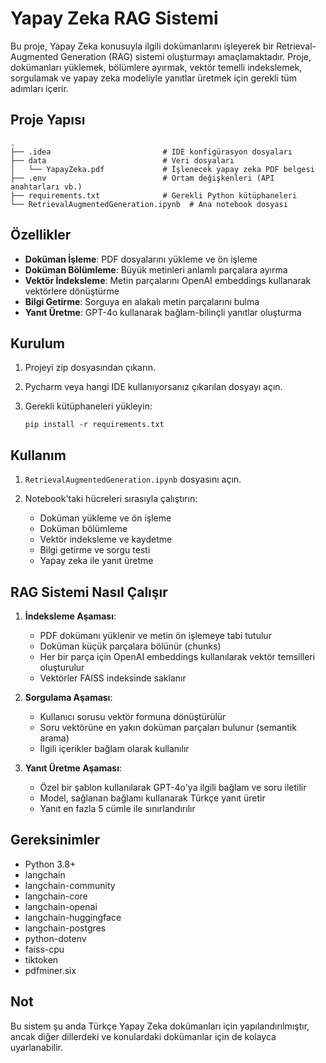 # Yapay Zeka RAG Sistemi

Bu proje, Yapay Zeka konusuyla ilgili dokümanlarını işleyerek bir Retrieval-Augmented Generation (RAG) sistemi oluşturmayı amaçlamaktadır. Proje, dokümanları yüklemek, bölümlere ayırmak, vektör temelli indekslemek, sorgulamak ve yapay zeka modeliyle yanıtlar üretmek için gerekli tüm adımları içerir.

## Proje Yapısı

```
.
├── .idea                         # IDE konfigürasyon dosyaları
├── data                          # Veri dosyaları
│   └── YapayZeka.pdf             # İşlenecek yapay zeka PDF belgesi
├── .env                          # Ortam değişkenleri (API anahtarları vb.)
├── requirements.txt              # Gerekli Python kütüphaneleri
└── RetrievalAugmentedGeneration.ipynb  # Ana notebook dosyası
```

## Özellikler

- **Doküman İşleme**: PDF dosyalarını yükleme ve ön işleme
- **Doküman Bölümleme**: Büyük metinleri anlamlı parçalara ayırma
- **Vektör İndeksleme**: Metin parçalarını OpenAI embeddings kullanarak vektörlere dönüştürme
- **Bilgi Getirme**: Sorguya en alakalı metin parçalarını bulma
- **Yanıt Üretme**: GPT-4o kullanarak bağlam-bilinçli yanıtlar oluşturma

## Kurulum

1. Projeyi zip dosyasından çıkarın.

2. Pycharm veya hangi IDE kullanıyorsanız çıkarılan dosyayı açın.

3. Gerekli kütüphaneleri yükleyin:
   ```
   pip install -r requirements.txt
   ```

## Kullanım

1. `RetrievalAugmentedGeneration.ipynb` dosyasını açın.

2. Notebook'taki hücreleri sırasıyla çalıştırın:
   - Doküman yükleme ve ön işleme
   - Doküman bölümleme
   - Vektör indeksleme ve kaydetme
   - Bilgi getirme ve sorgu testi
   - Yapay zeka ile yanıt üretme

## RAG Sistemi Nasıl Çalışır

1. **İndeksleme Aşaması**:
   - PDF dokümanı yüklenir ve metin ön işlemeye tabi tutulur
   - Doküman küçük parçalara bölünür (chunks)
   - Her bir parça için OpenAI embeddings kullanılarak vektör temsilleri oluşturulur
   - Vektörler FAISS indeksinde saklanır

2. **Sorgulama Aşaması**:
   - Kullanıcı sorusu vektör formuna dönüştürülür
   - Soru vektörüne en yakın doküman parçaları bulunur (semantik arama)
   - İlgili içerikler bağlam olarak kullanılır

3. **Yanıt Üretme Aşaması**:
   - Özel bir şablon kullanılarak GPT-4o'ya ilgili bağlam ve soru iletilir
   - Model, sağlanan bağlamı kullanarak Türkçe yanıt üretir
   - Yanıt en fazla 5 cümle ile sınırlandırılır

## Gereksinimler

- Python 3.8+
- langchain
- langchain-community
- langchain-core
- langchain-openai
- langchain-huggingface
- langchain-postgres
- python-dotenv
- faiss-cpu
- tiktoken
- pdfminer.six

## Not

Bu sistem şu anda Türkçe Yapay Zeka dokümanları için yapılandırılmıştır, ancak diğer dillerdeki ve konulardaki dokümanlar için de kolayca uyarlanabilir.